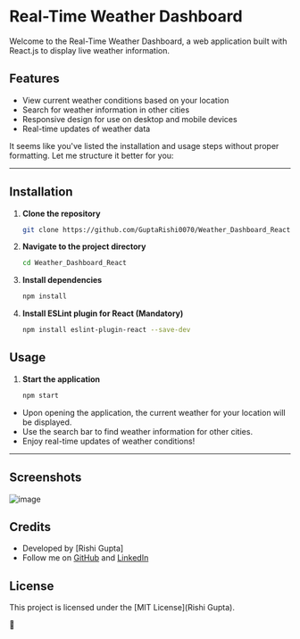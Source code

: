 # Real-Time Weather Dashboard

Welcome to the Real-Time Weather Dashboard, a web application built with React.js to display live weather information.

## Features
- View current weather conditions based on your location
- Search for weather information in other cities
- Responsive design for use on desktop and mobile devices
- Real-time updates of weather data

It seems like you've listed the installation and usage steps without proper formatting. Let me structure it better for you:

---

## Installation

1. **Clone the repository**
   ```bash
   git clone https://github.com/GuptaRishi0070/Weather_Dashboard_React.git
   ```

2. **Navigate to the project directory**
   ```bash
   cd Weather_Dashboard_React
   ```

3. **Install dependencies**
   ```bash
   npm install
   ```

4. **Install ESLint plugin for React (Mandatory)**
   ```bash
   npm install eslint-plugin-react --save-dev
   ```

## Usage

1. **Start the application**
   ```bash
   npm start
   ```

- Upon opening the application, the current weather for your location will be displayed.
- Use the search bar to find weather information for other cities.
- Enjoy real-time updates of weather conditions!

---



## Screenshots
![image](https://github.com/GuptaRishi0070/Weather_Dashboard_React/assets/108511606/cb520b29-b1a0-452c-bf1f-aac4ad96825b)


## Credits
- Developed by [Rishi Gupta]
- Follow me on [GitHub](https://github.com/GuptaRishi0070) and [LinkedIn](https://www.linkedin.com/in/rishi-gupta-54a3b4255/)

## License
This project is licensed under the [MIT License](Rishi Gupta).

📸
